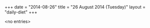 +++
date = "2014-08-26"
title = "26 August 2014 (Tuesday)"
layout = "daily-diet"
+++

\<no entries\>